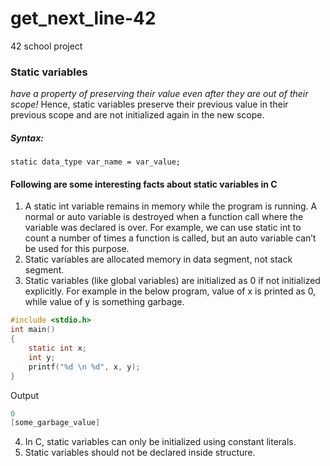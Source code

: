 # get_next_line-42
42 school project 
### Static variables 
*have a property of preserving their value even after they are out of their scope!* Hence, static variables preserve their previous value in their previous scope and are not initialized again in the new scope. 
##### Syntax: 

`static data_type var_name = var_value; `
#### Following are some interesting facts about static variables in C
1) A static int variable remains in memory while the program is running. A normal or auto variable is destroyed when a function call where the variable was declared is over. 
For example, we can use static int to count a number of times a function is called, but an auto variable can’t be used for this purpose.
2) Static variables are allocated memory in data segment, not stack segment. 
3) Static variables (like global variables) are initialized as 0 if not initialized explicitly. For example in the below program, value of x is printed as 0, while value of y is something garbage.
``` c
#include <stdio.h>
int main()
{
    static int x;
    int y;
    printf("%d \n %d", x, y);
}
```
Output
``` c
0 
[some_garbage_value] 
```
4) In C, static variables can only be initialized using constant literals. 
5) Static variables should not be declared inside structure.
